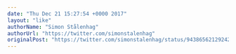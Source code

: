 ```yaml
---
date: "Thu Dec 21 15:27:54 +0000 2017"
layout: "like"
authorName: "Simon Stålenhag"
authorUrl: "https://twitter.com/simonstalenhag"
originalPost: "https://twitter.com/simonstalenhag/status/943865621292421120"
---
```

